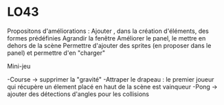 # LO43
Propositons d'améliorations :
Ajouter , dans la création d'éléments, des formes prédéfinies
Agrandir la fenêtre
Améliorer le panel, le mettre en dehors de la scène
Permettre d'ajouter des sprites (en proposer dans le panel) et permettre d'en "charger"

Mini-jeu

-Course -> supprimer la "gravité"
-Attraper le drapeau : le premier joueur qui récupère un élement placé en haut de la scène est vainqueur
-Pong -> ajouter des détections d'angles pour les collisions
